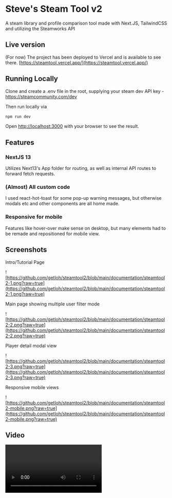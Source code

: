 # Steve's Steam Tool v2
A steam library and profile comparison tool made with Next.JS, TailwindCSS and utilizing the Steamworks API

## Live version
(For now) The project has been deployed to Vercel and is available to see there.
[https://steamtool.vercel.app/](https://steamtool.vercel.app/)
## Running Locally

Clone and create a .env file in the root, supplying your steam dev API key - https://steamcommunity.com/dev

Then run locally via 

```bash
npm run dev
```

Open [http://localhost:3000](http://localhost:3000) with your browser to see the result.

## Features

### NextJS 13
Utilizes Next13's App folder for routing, as well as internal API routes to forward fetch requests.

### (Almost) All custom code
I used react-hot-toast for some pop-up warning messages, but otherwise modals etc and other components are all home made.

### Responsive for mobile
Features like hover-over make sense on desktop, but many elements had to be remade and repositioned for mobile view.

## Screenshots
Intro/Tutorial Page

![https://github.com/getloh/steamtool2/blob/main/documentation/steamtool2-1.png?raw=true](https://github.com/getloh/steamtool2/blob/main/documentation/steamtool2-1.png?raw=true)

Main page showing multiple user filter mode

![https://github.com/getloh/steamtool2/blob/main/documentation/steamtool2-2.png?raw=true](https://github.com/getloh/steamtool2/blob/main/documentation/steamtool2-2.png?raw=true)

Player detail modal view

![https://github.com/getloh/steamtool2/blob/main/documentation/steamtool2-3.png?raw=true](https://github.com/getloh/steamtool2/blob/main/documentation/steamtool2-3.png?raw=true)

Responsive mobile views

![https://github.com/getloh/steamtool2/blob/main/documentation/steamtool2-mobile.png?raw=true](https://github.com/getloh/steamtool2/blob/main/documentation/steamtool2-mobile.png?raw=true)

## Video
![Download link](https://github.com/getloh/steamtool2/blob/main/documentation/steamtool2-video.mp4?raw=true)
